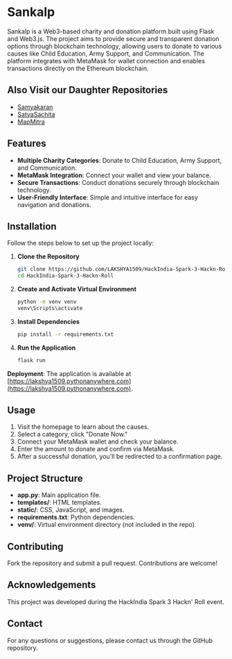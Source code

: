 # Sankalp

Sankalp is a Web3-based charity and donation platform built using Flask and Web3.js. The project aims to provide secure and transparent donation options through blockchain technology, allowing users to donate to various causes like Child Education, Army Support, and Communication. The platform integrates with MetaMask for wallet connection and enables transactions directly on the Ethereum blockchain.

## Also Visit our Daughter Repositories
- [Samyakaran](https://github.com/LAKSHYA1509/Samyakarna)
- [SatyaSachita](https://github.com/dhairya-0209/SatyaSachita)
- [MapMitra](https://github.com/Komal-bhardwaj/Mapmitra)

## Features
- **Multiple Charity Categories**: Donate to Child Education, Army Support, and Communication.
- **MetaMask Integration**: Connect your wallet and view your balance.
- **Secure Transactions**: Conduct donations securely through blockchain technology.
- **User-Friendly Interface**: Simple and intuitive interface for easy navigation and donations.

## Installation

Follow the steps below to set up the project locally:

1. **Clone the Repository**
   ```bash
   git clone https://github.com/LAKSHYA1509/HackIndia-Spark-3-Hackn-Roll.git
   cd HackIndia-Spark-3-Hackn-Roll
   ```

2. **Create and Activate Virtual Environment**
   ```bash
   python -m venv venv
   venv\Scripts\activate
   ```

3. **Install Dependencies**
   ```bash
   pip install -r requirements.txt
   ```

4. **Run the Application**
   ```bash
   flask run
   ```

**Deployment**: The application is available at [https://lakshya1509.pythonanywhere.com](https://lakshya1509.pythonanywhere.com).

## Usage

1. Visit the homepage to learn about the causes.
2. Select a category, click "Donate Now."
3. Connect your MetaMask wallet and check your balance.
4. Enter the amount to donate and confirm via MetaMask.
5. After a successful donation, you’ll be redirected to a confirmation page.

## Project Structure
- **app.py**: Main application file.
- **templates/**: HTML templates.
- **static/**: CSS, JavaScript, and images.
- **requirements.txt**: Python dependencies.
- **venv/**: Virtual environment directory (not included in the repo).

## Contributing
Fork the repository and submit a pull request. Contributions are welcome!

## Acknowledgements
This project was developed during the HackIndia Spark 3 Hackn' Roll event.

## Contact
For any questions or suggestions, please contact us through the GitHub repository.

